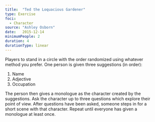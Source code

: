 ```yaml
---
title:  "Ted the Loquacious Gardener"
type: Exercise
foci:
  - Character
source: "Ashley Osborn"
date:   2015-12-14
minimumPeople: 2
duration: 4
durationType: linear
---
```

Players to stand in a circle with the order randomized using whatever method you prefer.
One person is given three suggestions (in order):

1. Name
2. Adjective
3. Occupation

The person then gives a monologue as the character created by the suggestions.
Ask the character up to three questions which explore their point of view.
After questions have been asked, someone steps in for a short scene with that character.
Repeat until everyone has given a monologue at least once.

